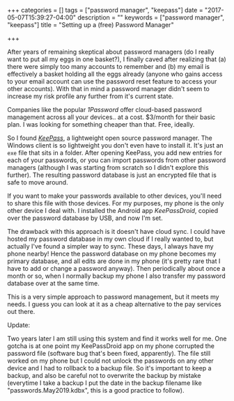 +++
categories = []
tags = ["password manager", "keepass"]
date = "2017-05-07T15:39:27-04:00"
description = ""
keywords = ["password manager", "keepass"]
title = "Setting up a (free) Password Manager"

+++

After years of remaining skeptical about password managers (do I really want to put all my eggs in one basket?), I finally caved after realizing that (a) there were simply too many accounts to remember and (b) my email is effectively a basket holding all the eggs already (anyone who gains access to your email account can use the password reset feature to access your other accounts). With that in mind a password manager didn't seem to increase my risk profile any further from it's current state.

Companies like the popular _1Password_ offer cloud-based password management across all your devices.. at a cost. $3/month for their basic plan. I was looking for something cheaper than that. Free, ideally.

So I found [_KeePass_](http://keepass.info/index.html), a lightweight open source password manager. The Windows client is so lightweight you don't even have to install it. It's just an `exe` file that sits in a folder. After opening KeePass, you add new entries for each of your passwords, or you can import passwords from other password managers (although I was starting from scratch so I didn't explore this further). The resulting password database is just an encrypted file that is safe to move around.

If you want to make your passwords available to other devices, you'll need to share this file with those devices. For my purposes, my phone is the only other device I deal with. I installed the Android app _KeePassDroid_, copied over the password database by USB, and now I'm set.

The drawback with this approach is it doesn't have cloud sync. I could have hosted my password database in my own cloud if I really wanted to, but actually I've found a simpler way to sync. These days, I always have my phone nearby! Hence the password database on my phone becomes my primary database, and all edits are done in my phone (it's pretty rare that I have to add or change a password anyway). Then periodically about once a month or so, when I normally backup my phone I also transfer my password database over at the same time.

This is a very simple approach to password management, but it meets my needs. I guess you can look at it as a cheap alternative to the pay services out there.

Update: 

Two years later I am still using this system and find it works well for me. One gotcha is at one point my KeePassDroid app on my phone corrupted the password file (software bug that's been fixed, apparently). The file still worked on my phone but I could not unlock the passwords on any other device and I had to rollback to a backup file. So it's important to keep a backup, and also be careful not to overwrite the backup by mistake (everytime I take a backup I put the date in the backup filename like "passwords.May2019.kdbx", this is a good practice to follow).
